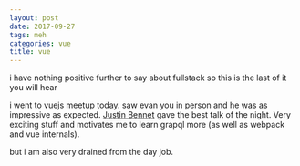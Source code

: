 ```yaml
---
layout: post
date: 2017-09-27
tags: meh
categories: vue
title: vue
---
```


i have nothing positive further to say about fullstack so this is the last of it you will hear

i went to vuejs meetup today. saw evan you in person and he was as impressive as expected. [Justin Bennet](https://twitter.com/Zephraph/status/913196850206961665) gave the best talk of the night. Very exciting stuff and motivates me to learn grapql more (as well as webpack and vue internals).

but i am also very drained from the day job.
